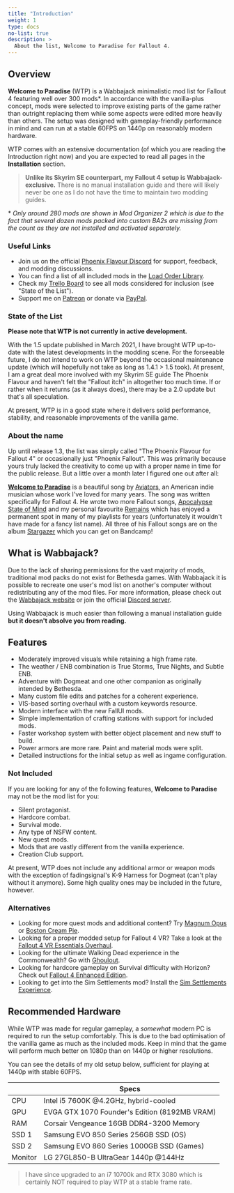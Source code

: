 ```yaml
---
title: "Introduction"
weight: 1
type: docs
no-list: true
description: >
  About the list, Welcome to Paradise for Fallout 4.
---
```


## Overview

**Welcome to Paradise** (WTP) is a Wabbajack minimalistic mod list for Fallout 4 featuring well over 300 mods*. In accordance with the vanilla-plus concept, mods were selected to improve existing parts of the game rather than outright replacing them while some aspects were edited more heavily than others. The setup was designed with gameplay-friendly performance in mind and can run at a stable 60FPS on 1440p on reasonably modern hardware.

WTP comes with an extensive documentation (of which you are reading the Introduction right now) and you are expected to read all pages in the **Installation** section.

> **Unlike its Skyrim SE counterpart, my Fallout 4 setup is Wabbajack-exclusive.** There is no manual installation guide and there will likely never be one as I do not have the time to maintain two modding guides.

\* *Only around 280 mods are shown in Mod Organizer 2 which is due to the fact that several dozen mods packed into custom BA2s are missing from the count as they are not installed and activated separately.*

### Useful Links

- Join us on the official [Phoenix Flavour Discord](https://discord.com/invite/BpwXX5f) for support, feedback, and modding discussions.
- You can find a list of all included mods in the [Load Order Library](https://loadorderlibrary.com/lists/welcome-to-paradise).
- Check my [Trello Board](https://trello.com/b/7W1seSqA/the-phoenix-flavour-fallout-4) to see all mods considered for inclusion (see "State of the List").
- Support me on [Patreon](https://www.patreon.com/thephoenixflavour) or donate via [PayPal](https://www.paypal.com/paypalme/ThePhoenixFlavour?locale.x=de_DE).

### State of the List

**Please note that WTP is not currently in active development.**

With the 1.5 update published in March 2021, I have brought WTP up-to-date with the latest developments in the modding scene. For the forseeable future, I do not intend to work on WTP beyond the occasional maintenance update (which will hopefully not take as long as 1.4.1 > 1.5 took). At present, I am a great deal more involved with my Skyrim SE guide The Phoenix Flavour and haven't felt the "Fallout itch" in altogether too much time. If or rather when it returns (as it always does), there may be a 2.0 update but that's all speculation.

At present, WTP is in a good state where it delivers solid performance, stability, and reasonable improvements of the vanilla game.

### About the name

Up until release 1.3, the list was simply called "The Phoenix Flavour for Fallout 4" or occasionally just "Phoenix Fallout". This was primarily because yours truly lacked the creativity to come up with a proper name in time for the public release. But a little over a month later I figured one out after all:

**[Welcome to Paradise](https://youtu.be/Olli9bETzXk)** is a beautiful song by [Aviators](https://www.youtube.com/channel/UCioNNjH3S7X8byCjPDEqZkA), an American indie musician whose work I've loved for many years. The song was written specifically for Fallout 4. He wrote two more Fallout songs, [Apocalypse State of Mind](https://youtu.be/fX5SBZoBiMM) and my personal favourite [Remains](https://youtu.be/aZ1pCyFK_kY) which has enjoyed a permanent spot in many of my playlists for years (unfortunately it wouldn't have made for a fancy list name). All three of his Fallout songs are on the album [Stargazer](https://soundoftheaviators.bandcamp.com/album/stargazers) which you can get on Bandcamp!

## What is Wabbajack?

Due to the lack of sharing permissions for the vast majority of mods, traditional mod packs do not exist for Bethesda games. With Wabbajack it is possible to recreate one user's mod list on another's computer without redistributing any of the mod files. For more information, please check out the [Wabbajack website](https://www.wabbajack.org/) or join the official [Discord server](https://discord.com/invite/wabbajack).

Using Wabbajack is much easier than following a manual installation guide **but it doesn't absolve you from reading.**

## Features

-  Moderately improved visuals while retaining a high frame rate.
-  The weather / ENB combination is True Storms, True Nights, and Subtle ENB.
-  Adventure with Dogmeat and one other companion as originally intended by Bethesda.
-  Many custom file edits and patches for a coherent experience.
-  VIS-based sorting overhaul with a custom keywords resource.
-  Modern interface with the new FallUI mods.
-  Simple implementation of crafting stations with support for included mods.
-  Faster workshop system with better object placement and new stuff to build.
-  Power armors are more rare. Paint and material mods were split.
-  Detailed instructions for the initial setup as well as ingame configuration.

### Not Included

If you are looking for any of the following features, **Welcome to Paradise** may not be the mod list for you:

- Silent protagonist.
- Hardcore combat.
- Survival mode.
- Any type of NSFW content.
- New quest mods.
- Mods that are vastly different from the vanilla experience.
- Creation Club support.

At present, WTP does not include any additional armor or weapon mods with the exception of fadingsignal's K-9 Harness for Dogmeat (can't play without it anymore). Some high quality ones may be included in the future, however.

### Alternatives

- Looking for more quest mods and additional content? Try [Magnum Opus](https://www.wabbajack.org/#/modlists/info?machineURL=magnum_opus) or [Boston Cream Pie](https://www.wabbajack.org/#/modlists/info?machineURL=boston_cream_pie).
- Looking for a proper modded setup for Fallout 4 VR? Take a look at the [Fallout 4 VR Essentials Overhaul](https://www.wabbajack.org/#/modlists/info?machineURL=fo4vre).
- Looking for the ultimate Walking Dead experience in the Commonwealth? Go with [Ghoulout](https://www.wabbajack.org/#/modlists/info?machineURL=ghoulout).
- Looking for hardcore gameplay on Survival difficulty with Horizon? Check out [Fallout 4 Enhanced Edition](https://www.wabbajack.org/#/modlists/info?machineURL=fallout_4_enhanced_edition).
- Looking to get into the Sim Settlements mod? Install the [Sim Settlements Experience](https://www.wabbajack.org/#/modlists/info?machineURL=ssem).

## Recommended Hardware

While WTP was made for regular gameplay, a *somewhat* modern PC is required to run the setup comfortably. This is due to the bad optimisation of the vanilla game as much as the included mods. Keep in mind that the game will perform much better on 1080p than on 1440p or higher resolutions.

You can see the details of my old setup below, sufficient for playing at 1440p with stable 60FPS.

|           | Specs                                         |
| --------- | --------------------------------------------- |
| CPU       | Intel i5 7600K @4.2GHz, hybrid-cooled         |
| GPU       | EVGA GTX 1070 Founder's Edition (8192MB VRAM) |
| RAM       | Corsair Vengeance 16GB DDR4-3200 Memory       |
| SSD 1     | Samsung EVO 850 Series 256GB SSD (OS)         |
| SSD 2     | Samsung EVO 860 Series 1000GB SSD (Games)     |
| Monitor   | LG 27GL850-B UltraGear 1440p @144Hz           |

> I have since upgraded to an i7 10700k and RTX 3080 which is certainly NOT required to play WTP at a stable frame rate.